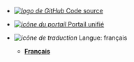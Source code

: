 - [_<img src="/img/github.svg" alt="logo de GitHub"/>_ Code source](https://github.com/SanteQc/coreview-ps)

- [_<img src="/img/portal.svg" alt="icône du portail"/>_ Portail unifié](https://coreview.pages.dev)

- _<img src="/img/i18n.svg" alt="icône de traduction"/>_ Langue: français
  - [**Français**](/fr/)
